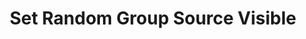 ---
title: Set Random Group Source Visible
description: Set a random source from a group visible
parameters:
  - name: ObsConnection
    type: Select
    required: true
    description: |
      Select the Connection from the drop-down
      - Any, Default, or named connections will appear here
  - name: ObsScene
    type: Select
    required: true
    description: |
      Select a Scene from the drop-down
      - Can also manually type the Scene name into the box   
  - name: ObsGroup
    type: Select
    required: true
    description: |
      Select a Group from the drop-down
      - Can also manually type the Group name into the box   
variables: []
csharpMethods:
  - ObsSetRandomGroupSourceVisible
---